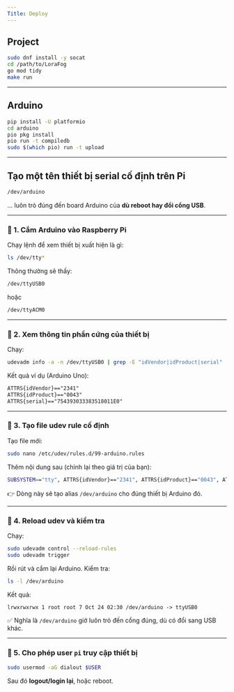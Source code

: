 ```yaml
---
Title: Deploy
---
```


## Project

```bash
sudo dnf install -y socat
cd /path/to/LoraFog
go mod tidy
make run
```

---

## Arduino

```bash
pip install -U platformio
cd arduino
pio pkg install
pio run -t compiledb
sudo $(which pio) run -t upload
```

---

## Tạo một tên thiết bị serial cố định trên Pi

```txt
/dev/arduino
```

… luôn trỏ đúng đến board Arduino của **dù reboot hay đổi cổng USB**.

---

### 🧩 1. Cắm Arduino vào Raspberry Pi

Chạy lệnh để xem thiết bị xuất hiện là gì:

```bash
ls /dev/tty*
```

Thông thường sẽ thấy:

```txt
/dev/ttyUSB0
```

hoặc

```txt
/dev/ttyACM0
```

---

### 🧩 2. Xem thông tin phần cứng của thiết bị

Chạy:

```bash
udevadm info -a -n /dev/ttyUSB0 | grep -E "idVendor|idProduct|serial"
```

Kết quả ví dụ (Arduino Uno):

```txt
ATTRS{idVendor}=="2341"
ATTRS{idProduct}=="0043"
ATTRS{serial}=="754393033383518011E0"
```

---

### 🧩 3. Tạo file udev rule cố định

Tạo file mới:

```bash
sudo nano /etc/udev/rules.d/99-arduino.rules
```

Thêm nội dung sau (chỉnh lại theo giá trị của bạn):

```bash
SUBSYSTEM=="tty", ATTRS{idVendor}=="2341", ATTRS{idProduct}=="0043", ATTRS{serial}=="754393033383518011E0", SYMLINK+="arduino"
```

👉 Dòng này sẽ tạo alias `/dev/arduino` cho đúng thiết bị Arduino đó.

---

### 🧩 4. Reload udev và kiểm tra

Chạy:

```bash
sudo udevadm control --reload-rules
sudo udevadm trigger
```

Rồi rút và cắm lại Arduino.
Kiểm tra:

```bash
ls -l /dev/arduino
```

Kết quả:

```txt
lrwxrwxrwx 1 root root 7 Oct 24 02:30 /dev/arduino -> ttyUSB0
```

✅ Nghĩa là `/dev/arduino` giờ luôn trỏ đến cổng đúng, dù có đổi sang USB khác.

---

### 🧩 5. Cho phép user `pi` truy cập thiết bị

```bash
sudo usermod -aG dialout $USER
```

Sau đó **logout/login lại**, hoặc reboot.
